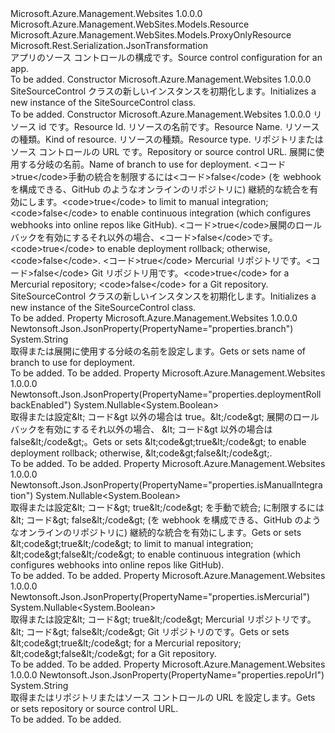 <Type Name="SiteSourceControl" FullName="Microsoft.Azure.Management.WebSites.Models.SiteSourceControl">
  <TypeSignature Language="C#" Value="public class SiteSourceControl : Microsoft.Azure.Management.WebSites.Models.ProxyOnlyResource" />
  <TypeSignature Language="ILAsm" Value=".class public auto ansi beforefieldinit SiteSourceControl extends Microsoft.Azure.Management.WebSites.Models.ProxyOnlyResource" />
  <TypeSignature Language="DocId" Value="T:Microsoft.Azure.Management.WebSites.Models.SiteSourceControl" />
  <TypeSignature Language="VB.NET" Value="Public Class SiteSourceControl&#xA;Inherits ProxyOnlyResource" />
  <TypeSignature Language="F#" Value="type SiteSourceControl = class&#xA;    inherit ProxyOnlyResource" />
  <AssemblyInfo>
    <AssemblyName>Microsoft.Azure.Management.Websites</AssemblyName>
    <AssemblyVersion>1.0.0.0</AssemblyVersion>
  </AssemblyInfo>
  <Base>
    <BaseTypeName>Microsoft.Azure.Management.WebSites.Models.Resource</BaseTypeName>
    <BaseTypeName FrameworkAlternate="azure-dotnet">Microsoft.Azure.Management.WebSites.Models.ProxyOnlyResource</BaseTypeName>
  </Base>
  <Interfaces />
  <Attributes>
    <Attribute>
      <AttributeName>Microsoft.Rest.Serialization.JsonTransformation</AttributeName>
    </Attribute>
  </Attributes>
  <Docs>
    <summary>
            <span data-ttu-id="64c45-101">アプリのソース コントロールの構成です。</span><span class="sxs-lookup"><span data-stu-id="64c45-101">Source control configuration for an app.</span></span>
            </summary>
    <remarks>To be added.</remarks>
  </Docs>
  <Members>
    <Member MemberName=".ctor">
      <MemberSignature Language="C#" Value="public SiteSourceControl ();" />
      <MemberSignature Language="ILAsm" Value=".method public hidebysig specialname rtspecialname instance void .ctor() cil managed" />
      <MemberSignature Language="DocId" Value="M:Microsoft.Azure.Management.WebSites.Models.SiteSourceControl.#ctor" />
      <MemberSignature Language="VB.NET" Value="Public Sub New ()" />
      <MemberType>Constructor</MemberType>
      <AssemblyInfo>
        <AssemblyName>Microsoft.Azure.Management.Websites</AssemblyName>
        <AssemblyVersion>1.0.0.0</AssemblyVersion>
      </AssemblyInfo>
      <Parameters />
      <Docs>
        <summary>
            <span data-ttu-id="64c45-102">SiteSourceControl クラスの新しいインスタンスを初期化します。</span><span class="sxs-lookup"><span data-stu-id="64c45-102">Initializes a new instance of the SiteSourceControl class.</span></span>
            </summary>
        <remarks>To be added.</remarks>
      </Docs>
    </Member>
    <Member MemberName=".ctor">
      <MemberSignature Language="C#" Value="public SiteSourceControl (string id = null, string name = null, string kind = null, string type = null, string repoUrl = null, string branch = null, Nullable&lt;bool&gt; isManualIntegration = null, Nullable&lt;bool&gt; deploymentRollbackEnabled = null, Nullable&lt;bool&gt; isMercurial = null);" />
      <MemberSignature Language="ILAsm" Value=".method public hidebysig specialname rtspecialname instance void .ctor(string id, string name, string kind, string type, string repoUrl, string branch, valuetype System.Nullable`1&lt;bool&gt; isManualIntegration, valuetype System.Nullable`1&lt;bool&gt; deploymentRollbackEnabled, valuetype System.Nullable`1&lt;bool&gt; isMercurial) cil managed" />
      <MemberSignature Language="DocId" Value="M:Microsoft.Azure.Management.WebSites.Models.SiteSourceControl.#ctor(System.String,System.String,System.String,System.String,System.String,System.String,System.Nullable{System.Boolean},System.Nullable{System.Boolean},System.Nullable{System.Boolean})" />
      <MemberSignature Language="VB.NET" Value="Public Sub New (Optional id As String = null, Optional name As String = null, Optional kind As String = null, Optional type As String = null, Optional repoUrl As String = null, Optional branch As String = null, Optional isManualIntegration As Nullable(Of Boolean) = null, Optional deploymentRollbackEnabled As Nullable(Of Boolean) = null, Optional isMercurial As Nullable(Of Boolean) = null)" />
      <MemberSignature Language="F#" Value="new Microsoft.Azure.Management.WebSites.Models.SiteSourceControl : string * string * string * string * string * string * Nullable&lt;bool&gt; * Nullable&lt;bool&gt; * Nullable&lt;bool&gt; -&gt; Microsoft.Azure.Management.WebSites.Models.SiteSourceControl" Usage="new Microsoft.Azure.Management.WebSites.Models.SiteSourceControl (id, name, kind, type, repoUrl, branch, isManualIntegration, deploymentRollbackEnabled, isMercurial)" />
      <MemberType>Constructor</MemberType>
      <AssemblyInfo>
        <AssemblyName>Microsoft.Azure.Management.Websites</AssemblyName>
        <AssemblyVersion>1.0.0.0</AssemblyVersion>
      </AssemblyInfo>
      <Parameters>
        <Parameter Name="id" Type="System.String" />
        <Parameter Name="name" Type="System.String" />
        <Parameter Name="kind" Type="System.String" />
        <Parameter Name="type" Type="System.String" />
        <Parameter Name="repoUrl" Type="System.String" />
        <Parameter Name="branch" Type="System.String" />
        <Parameter Name="isManualIntegration" Type="System.Nullable&lt;System.Boolean&gt;" />
        <Parameter Name="deploymentRollbackEnabled" Type="System.Nullable&lt;System.Boolean&gt;" />
        <Parameter Name="isMercurial" Type="System.Nullable&lt;System.Boolean&gt;" />
      </Parameters>
      <Docs>
        <param name="id"><span data-ttu-id="64c45-103">リソース id です。</span><span class="sxs-lookup"><span data-stu-id="64c45-103">Resource Id.</span></span></param>
        <param name="name"><span data-ttu-id="64c45-104">リソースの名前です。</span><span class="sxs-lookup"><span data-stu-id="64c45-104">Resource Name.</span></span></param>
        <param name="kind"><span data-ttu-id="64c45-105">リソースの種類。</span><span class="sxs-lookup"><span data-stu-id="64c45-105">Kind of resource.</span></span></param>
        <param name="type"><span data-ttu-id="64c45-106">リソースの種類。</span><span class="sxs-lookup"><span data-stu-id="64c45-106">Resource type.</span></span></param>
        <param name="repoUrl"><span data-ttu-id="64c45-107">リポジトリまたはソース コントロールの URL です。</span><span class="sxs-lookup"><span data-stu-id="64c45-107">Repository or source control URL.</span></span></param>
        <param name="branch"><span data-ttu-id="64c45-108">展開に使用する分岐の名前。</span><span class="sxs-lookup"><span data-stu-id="64c45-108">Name of branch to use for deployment.</span></span></param>
        <param name="isManualIntegration"><span data-ttu-id="64c45-109">&lt;コード&gt;true&lt;/code&gt;手動の統合を制限するには&lt;コード&gt;false&lt;/code&gt; (を webhook を構成できる、GitHub のようなオンラインのリポジトリに) 継続的な統合を有効にします。</span><span class="sxs-lookup"><span data-stu-id="64c45-109">&lt;code&gt;true&lt;/code&gt; to limit to manual integration; &lt;code&gt;false&lt;/code&gt; to enable continuous integration (which configures webhooks into online repos like GitHub).</span></span></param>
        <param name="deploymentRollbackEnabled"><span data-ttu-id="64c45-110">&lt;コード&gt;true&lt;/code&gt;展開のロールバックを有効にするそれ以外の場合、&lt;コード&gt;false&lt;/code&gt;です。</span><span class="sxs-lookup"><span data-stu-id="64c45-110">&lt;code&gt;true&lt;/code&gt; to enable deployment rollback; otherwise, &lt;code&gt;false&lt;/code&gt;.</span></span></param>
        <param name="isMercurial"><span data-ttu-id="64c45-111">&lt;コード&gt;true&lt;/code&gt; Mercurial リポジトリです。&lt;コード&gt;false&lt;/code&gt; Git リポジトリ用です。</span><span class="sxs-lookup"><span data-stu-id="64c45-111">&lt;code&gt;true&lt;/code&gt; for a Mercurial repository; &lt;code&gt;false&lt;/code&gt; for a Git repository.</span></span></param>
        <summary>
            <span data-ttu-id="64c45-112">SiteSourceControl クラスの新しいインスタンスを初期化します。</span><span class="sxs-lookup"><span data-stu-id="64c45-112">Initializes a new instance of the SiteSourceControl class.</span></span>
            </summary>
        <remarks>To be added.</remarks>
      </Docs>
    </Member>
    <Member MemberName="Branch">
      <MemberSignature Language="C#" Value="public string Branch { get; set; }" />
      <MemberSignature Language="ILAsm" Value=".property instance string Branch" />
      <MemberSignature Language="DocId" Value="P:Microsoft.Azure.Management.WebSites.Models.SiteSourceControl.Branch" />
      <MemberSignature Language="VB.NET" Value="Public Property Branch As String" />
      <MemberSignature Language="F#" Value="member this.Branch : string with get, set" Usage="Microsoft.Azure.Management.WebSites.Models.SiteSourceControl.Branch" />
      <MemberType>Property</MemberType>
      <AssemblyInfo>
        <AssemblyName>Microsoft.Azure.Management.Websites</AssemblyName>
        <AssemblyVersion>1.0.0.0</AssemblyVersion>
      </AssemblyInfo>
      <Attributes>
        <Attribute>
          <AttributeName>Newtonsoft.Json.JsonProperty(PropertyName="properties.branch")</AttributeName>
        </Attribute>
      </Attributes>
      <ReturnValue>
        <ReturnType>System.String</ReturnType>
      </ReturnValue>
      <Docs>
        <summary>
            <span data-ttu-id="64c45-113">取得または展開に使用する分岐の名前を設定します。</span><span class="sxs-lookup"><span data-stu-id="64c45-113">Gets or sets name of branch to use for deployment.</span></span>
            </summary>
        <value>To be added.</value>
        <remarks>To be added.</remarks>
      </Docs>
    </Member>
    <Member MemberName="DeploymentRollbackEnabled">
      <MemberSignature Language="C#" Value="public Nullable&lt;bool&gt; DeploymentRollbackEnabled { get; set; }" />
      <MemberSignature Language="ILAsm" Value=".property instance valuetype System.Nullable`1&lt;bool&gt; DeploymentRollbackEnabled" />
      <MemberSignature Language="DocId" Value="P:Microsoft.Azure.Management.WebSites.Models.SiteSourceControl.DeploymentRollbackEnabled" />
      <MemberSignature Language="VB.NET" Value="Public Property DeploymentRollbackEnabled As Nullable(Of Boolean)" />
      <MemberSignature Language="F#" Value="member this.DeploymentRollbackEnabled : Nullable&lt;bool&gt; with get, set" Usage="Microsoft.Azure.Management.WebSites.Models.SiteSourceControl.DeploymentRollbackEnabled" />
      <MemberType>Property</MemberType>
      <AssemblyInfo>
        <AssemblyName>Microsoft.Azure.Management.Websites</AssemblyName>
        <AssemblyVersion>1.0.0.0</AssemblyVersion>
      </AssemblyInfo>
      <Attributes>
        <Attribute>
          <AttributeName>Newtonsoft.Json.JsonProperty(PropertyName="properties.deploymentRollbackEnabled")</AttributeName>
        </Attribute>
      </Attributes>
      <ReturnValue>
        <ReturnType>System.Nullable&lt;System.Boolean&gt;</ReturnType>
      </ReturnValue>
      <Docs>
        <summary>
            <span data-ttu-id="64c45-114">取得または設定&amp;lt; コード&amp;gt 以外の場合は true。&amp;lt;/code&amp;gt; 展開のロールバックを有効にするそれ以外の場合、 &amp;lt; コード&amp;gt 以外の場合は false&amp;lt;/code&amp;gt;。</span><span class="sxs-lookup"><span data-stu-id="64c45-114">Gets or sets &amp;lt;code&amp;gt;true&amp;lt;/code&amp;gt; to enable deployment rollback; otherwise, &amp;lt;code&amp;gt;false&amp;lt;/code&amp;gt;.</span></span>
            </summary>
        <value>To be added.</value>
        <remarks>To be added.</remarks>
      </Docs>
    </Member>
    <Member MemberName="IsManualIntegration">
      <MemberSignature Language="C#" Value="public Nullable&lt;bool&gt; IsManualIntegration { get; set; }" />
      <MemberSignature Language="ILAsm" Value=".property instance valuetype System.Nullable`1&lt;bool&gt; IsManualIntegration" />
      <MemberSignature Language="DocId" Value="P:Microsoft.Azure.Management.WebSites.Models.SiteSourceControl.IsManualIntegration" />
      <MemberSignature Language="VB.NET" Value="Public Property IsManualIntegration As Nullable(Of Boolean)" />
      <MemberSignature Language="F#" Value="member this.IsManualIntegration : Nullable&lt;bool&gt; with get, set" Usage="Microsoft.Azure.Management.WebSites.Models.SiteSourceControl.IsManualIntegration" />
      <MemberType>Property</MemberType>
      <AssemblyInfo>
        <AssemblyName>Microsoft.Azure.Management.Websites</AssemblyName>
        <AssemblyVersion>1.0.0.0</AssemblyVersion>
      </AssemblyInfo>
      <Attributes>
        <Attribute>
          <AttributeName>Newtonsoft.Json.JsonProperty(PropertyName="properties.isManualIntegration")</AttributeName>
        </Attribute>
      </Attributes>
      <ReturnValue>
        <ReturnType>System.Nullable&lt;System.Boolean&gt;</ReturnType>
      </ReturnValue>
      <Docs>
        <summary>
            <span data-ttu-id="64c45-115">取得または設定&amp;lt; コード&amp;gt; true&amp;lt;/code&amp;gt; を手動で統合; に制限するには&amp;lt; コード&amp;gt; false&amp;lt;/code&amp;gt; (を webhook を構成できる、GitHub のようなオンラインのリポジトリに) 継続的な統合を有効にします。</span><span class="sxs-lookup"><span data-stu-id="64c45-115">Gets or sets &amp;lt;code&amp;gt;true&amp;lt;/code&amp;gt; to limit to manual integration; &amp;lt;code&amp;gt;false&amp;lt;/code&amp;gt; to enable continuous integration (which configures webhooks into online repos like GitHub).</span></span>
            </summary>
        <value>To be added.</value>
        <remarks>To be added.</remarks>
      </Docs>
    </Member>
    <Member MemberName="IsMercurial">
      <MemberSignature Language="C#" Value="public Nullable&lt;bool&gt; IsMercurial { get; set; }" />
      <MemberSignature Language="ILAsm" Value=".property instance valuetype System.Nullable`1&lt;bool&gt; IsMercurial" />
      <MemberSignature Language="DocId" Value="P:Microsoft.Azure.Management.WebSites.Models.SiteSourceControl.IsMercurial" />
      <MemberSignature Language="VB.NET" Value="Public Property IsMercurial As Nullable(Of Boolean)" />
      <MemberSignature Language="F#" Value="member this.IsMercurial : Nullable&lt;bool&gt; with get, set" Usage="Microsoft.Azure.Management.WebSites.Models.SiteSourceControl.IsMercurial" />
      <MemberType>Property</MemberType>
      <AssemblyInfo>
        <AssemblyName>Microsoft.Azure.Management.Websites</AssemblyName>
        <AssemblyVersion>1.0.0.0</AssemblyVersion>
      </AssemblyInfo>
      <Attributes>
        <Attribute>
          <AttributeName>Newtonsoft.Json.JsonProperty(PropertyName="properties.isMercurial")</AttributeName>
        </Attribute>
      </Attributes>
      <ReturnValue>
        <ReturnType>System.Nullable&lt;System.Boolean&gt;</ReturnType>
      </ReturnValue>
      <Docs>
        <summary>
            <span data-ttu-id="64c45-116">取得または設定&amp;lt; コード&amp;gt; true&amp;lt;/code&amp;gt; Mercurial リポジトリです。&amp;lt; コード&amp;gt; false&amp;lt;/code&amp;gt; Git リポジトリのです。</span><span class="sxs-lookup"><span data-stu-id="64c45-116">Gets or sets &amp;lt;code&amp;gt;true&amp;lt;/code&amp;gt; for a Mercurial repository; &amp;lt;code&amp;gt;false&amp;lt;/code&amp;gt; for a Git repository.</span></span>
            </summary>
        <value>To be added.</value>
        <remarks>To be added.</remarks>
      </Docs>
    </Member>
    <Member MemberName="RepoUrl">
      <MemberSignature Language="C#" Value="public string RepoUrl { get; set; }" />
      <MemberSignature Language="ILAsm" Value=".property instance string RepoUrl" />
      <MemberSignature Language="DocId" Value="P:Microsoft.Azure.Management.WebSites.Models.SiteSourceControl.RepoUrl" />
      <MemberSignature Language="VB.NET" Value="Public Property RepoUrl As String" />
      <MemberSignature Language="F#" Value="member this.RepoUrl : string with get, set" Usage="Microsoft.Azure.Management.WebSites.Models.SiteSourceControl.RepoUrl" />
      <MemberType>Property</MemberType>
      <AssemblyInfo>
        <AssemblyName>Microsoft.Azure.Management.Websites</AssemblyName>
        <AssemblyVersion>1.0.0.0</AssemblyVersion>
      </AssemblyInfo>
      <Attributes>
        <Attribute>
          <AttributeName>Newtonsoft.Json.JsonProperty(PropertyName="properties.repoUrl")</AttributeName>
        </Attribute>
      </Attributes>
      <ReturnValue>
        <ReturnType>System.String</ReturnType>
      </ReturnValue>
      <Docs>
        <summary>
            <span data-ttu-id="64c45-117">取得またはリポジトリまたはソース コントロールの URL を設定します。</span><span class="sxs-lookup"><span data-stu-id="64c45-117">Gets or sets repository or source control URL.</span></span>
            </summary>
        <value>To be added.</value>
        <remarks>To be added.</remarks>
      </Docs>
    </Member>
  </Members>
</Type>